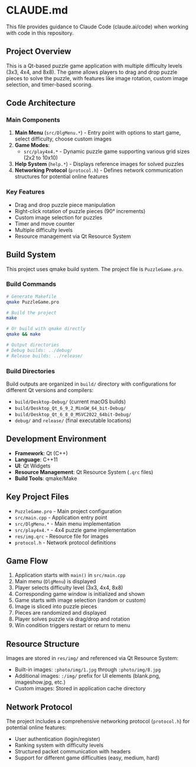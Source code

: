 # CLAUDE.md

This file provides guidance to Claude Code (claude.ai/code) when working with code in this repository.

## Project Overview

This is a Qt-based puzzle game application with multiple difficulty levels (3x3, 4x4, and 8x8). The game allows players to drag and drop puzzle pieces to solve the puzzle, with features like image rotation, custom image selection, and timer-based scoring.

## Code Architecture

### Main Components

1. **Main Menu** (`src/DlgMenu.*`) - Entry point with options to start game, select difficulty, choose custom images
2. **Game Modes**:
   - `src/play4x4.*` - Dynamic puzzle game supporting various grid sizes (2x2 to 10x10)
3. **Help System** (`help.*`) - Displays reference images for solved puzzles
4. **Networking Protocol** (`protocol.h`) - Defines network communication structures for potential online features

### Key Features

- Drag and drop puzzle piece manipulation
- Right-click rotation of puzzle pieces (90° increments)
- Custom image selection for puzzles
- Timer and move counter
- Multiple difficulty levels
- Resource management via Qt Resource System

## Build System

This project uses qmake build system. The project file is `PuzzleGame.pro`.

### Build Commands

```bash
# Generate Makefile
qmake PuzzleGame.pro

# Build the project
make

# Or build with qmake directly
qmake && make

# Output directories
# Debug builds: ../debug/
# Release builds: ../release/
```

### Build Directories

Build outputs are organized in `build/` directory with configurations for different Qt versions and compilers:
- `build/Desktop-Debug/` (current macOS builds)
- `build/Desktop_Qt_6_9_2_MinGW_64_bit-Debug/`
- `build/Desktop_Qt_6_8_0_MSVC2022_64bit-Debug/`
- `debug/` and `release/` (final executable locations)

## Development Environment

- **Framework**: Qt (C++)
- **Language**: C++11
- **UI**: Qt Widgets
- **Resource Management**: Qt Resource System (`.qrc` files)
- **Build Tools**: qmake/Make

## Key Project Files

- `PuzzleGame.pro` - Main project configuration
- `src/main.cpp` - Application entry point
- `src/DlgMenu.*` - Main menu implementation
- `src/play4x4.*` - 4x4 puzzle game implementation
- `res/img.qrc` - Resource file for images
- `protocol.h` - Network protocol definitions

## Game Flow

1. Application starts with `main()` in `src/main.cpp`
2. Main menu (`DlgMenu`) is displayed
3. Player selects difficulty level (3x3, 4x4, 8x8)
4. Corresponding game window is initialized and shown
5. Game starts with image selection (random or custom)
6. Image is sliced into puzzle pieces
7. Pieces are randomized and displayed
8. Player solves puzzle via drag/drop and rotation
9. Win condition triggers restart or return to menu

## Resource Structure

Images are stored in `res/img/` and referenced via Qt Resource System:
- Built-in images: `:photo/img/1.jpg` through `:photo/img/8.jpg`
- Additional images: `:/img/` prefix for UI elements (blank.png, imageshow.jpg, etc.)
- Custom images: Stored in application cache directory

## Network Protocol

The project includes a comprehensive networking protocol (`protocol.h`) for potential online features:
- User authentication (login/register)
- Ranking system with difficulty levels
- Structured packet communication with headers
- Support for different game difficulties (easy, medium, hard)